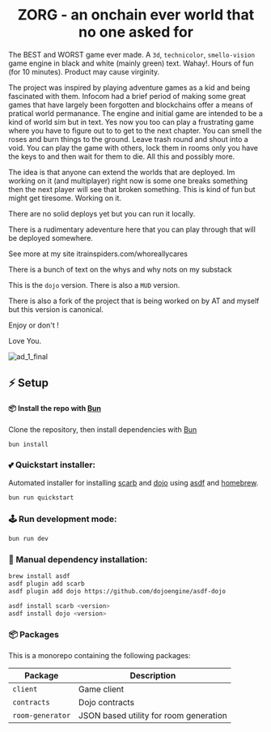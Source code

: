 <p align="center">
  <h1 align="center">ZORG - an onchain ever world that no one asked for</h1>
</p>

<p align="left">
The BEST and WORST game ever made. A <code>3d</code>, <code>technicolor</code>, <code>smello-vision</code> game engine in black and white (mainly green) text. Wahay!. Hours of fun (for 10 minutes). Product may cause virginity.
</p>

<p align="left">
The project was inspired by playing adventure games as a kid and being fascinated with them. Infocom had a brief period of making some great games that have largely been forgotten and blockchains offer a means of pratical world permanance. The engine and initial game are intended to be a kind of world sim but in text. Yes now you too can play a frustrating game where you have to figure out to to get to the next chapter. You can smell the roses and burn things to the ground. Leave trash round and shout into a void. You can play the game with others, lock them in rooms only you have the keys to and then wait for them to die. All this and possibly more.

The idea is that anyone can extend the worlds that are deployed. Im working on it (and multiplayer) right now is some one breaks something then the next player will see that broken something. This is kind of fun but might get tiresome. Working on it.

There are no solid deploys yet but you can run it locally.

There is a rudimentary adeventure here that you can play through that will be deployed somewhere.

See more at my site itrainspiders.com/whoreallycares

There is a bunch of text on the whys and why nots on my substack

This is the `dojo` version. There is also a `MUD` version.

There is also a fork of the project that is being worked on by AT and myself but this version is canonical.

Enjoy or don't !

Love You.
</p>

![ad_1_final](https://github.com/user-attachments/assets/149eafd8-c67e-4374-9eb2-9aa5692e3121)

## ⚡ Setup

#### 📦 Install the repo with [Bun](https://bun.sh)

Clone the repository, then install dependencies with [Bun](https://bun.sh)

```bash
bun install
```

### 💕 Quickstart installer:
Automated installer for installing [scarb](https://github.com/software-mansion/scarb) and [dojo](https://book.dojoengine.org/getting-started#install-using-asdf) using [asdf](https://asdf-vm.com/) and [homebrew](https://brew.sh/).

```bash
bun run quickstart
```

### 🕹️ Run development mode:

```bash
bun run dev
```

### 🔧 Manual dependency installation:

```bash
brew install asdf
asdf plugin add scarb
asdf plugin add dojo https://github.com/dojoengine/asdf-dojo

asdf install scarb <version>
asdf install dojo <version>
```

### 📦 Packages

This is a monorepo containing the following packages:

| **Package** | **Description**                               |
| ----------- | --------------------------------------------- |
| `client`    | Game client                                   |
| `contracts` | Dojo contracts        |
| `room-generator`     | JSON based utility for room generation   |

